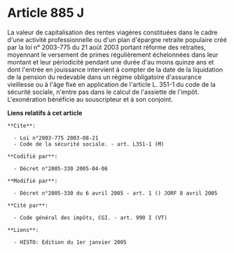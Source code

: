 # Article 885 J

La valeur de capitalisation des rentes viagères constituées dans le cadre d'une activité professionnelle ou d'un plan
d'épargne retraite populaire créé par la loi n° 2003-775 du 21 août 2003 portant réforme des retraites, moyennant le
versement de primes régulièrement échelonnées dans leur montant et leur périodicité pendant une durée d'au moins quinze ans
et dont l'entrée en jouissance intervient à compter de la date de la liquidation de la pension du redevable dans un régime
obligatoire d'assurance vieillesse ou à l'âge fixé en application de l'article L. 351-1 du code de la sécurité sociale,
n'entre pas dans le calcul de l'assiette de l'impôt. L'exonération bénéficie au souscripteur et à son conjoint.

**Liens relatifs à cet article**

	**Cite**:

	  - Loi n°2003-775 2003-08-21
	  - Code de la sécurité sociale. - art. L351-1 (M)

	**Codifié par**:

	  - Décret n°2005-330 2005-04-06

	**Modifié par**:

	  - Décret n°2005-330 du 6 avril 2005 - art. 1 () JORF 8 avril 2005

	**Cité par**:

	  - Code général des impôts, CGI. - art. 990 I (VT)

	**Liens**:

	  - HISTO: Edition du 1er janvier 2005
